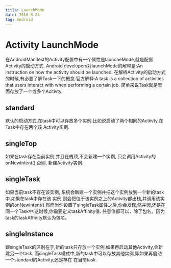 ```yaml
---
title: LaunchMode
date: 2016-8-24
tag: Android
---
```


# Activity LaunchMode
在AndroidManifest的Activity配置中有一个属性是launcheMode,就是配置Activity的启动方式.
Android developers对launchMode的解释是:An instruction on how the activity should be launched.
在解析Activity的启动方式的时候,有必要了解Task一下的概念.官方解释:A task is a collection of activities that users interact with when performing a certain job. 简单来说Task就是里面存放了一个或多个Acitivty.
## standard
默认的启动方式.在task中可以存放多个实例.比如说启动了两个相同的Actiivty,在Task中存在两个该
Activity实例.

## singleTop
如果在task存在当前实例,并且在栈顶,不会新建一个实例, 只会调用Activity的onNewIntent().否则,
新建Activity实例.

## singleTask
如果当前task不存在该实例, 系统会新建一个实例并把这个实例放到一个新的task中.如果在task中存在该
实例,则会把位于该实例之上的Activity都出栈,并调用该实例的onNewIntent().然而当你设置了singleTask属性之后,你会发现,然并卵,还是在同一个Task中.这时候,你需要定义taskAffinity值.
任意值都可以，除了包名。因为task的taskAffinity默认为包名。

## singleInstance
跟singleTask的区别在于,新的task只存放一个实例,如果再启动其他Activity,会新建另一个task.
而singleTask模式中,新的task中可以存放其他实例,即如果再启动一个standard的Activity,还是存在
在当前task.
